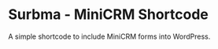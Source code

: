 Surbma - MiniCRM Shortcode
==========================

A simple shortcode to include MiniCRM forms into WordPress.
